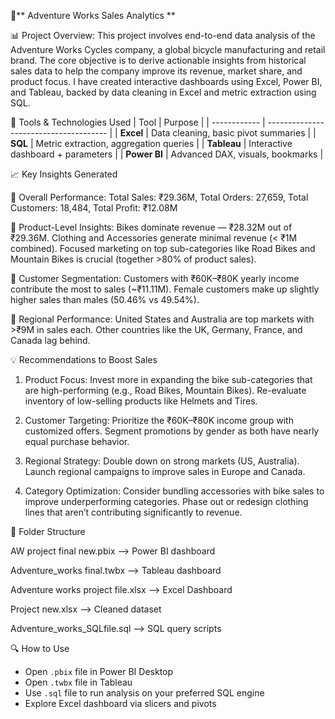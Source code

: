 🚴** Adventure Works Sales Analytics **

📊 Project Overview: 
This project involves end-to-end data analysis of the Adventure Works Cycles company, a global bicycle manufacturing and retail brand. The core objective is to derive actionable insights from historical sales data to help the company improve its revenue, market share, and product focus.
I have created interactive dashboards using Excel, Power BI, and Tableau, backed by data cleaning in Excel and metric extraction using SQL.

🔧 Tools & Technologies Used
| Tool         | Purpose                                |
| ------------ | -------------------------------------- |
| **Excel**    | Data cleaning, basic pivot summaries   |
| **SQL**      | Metric extraction, aggregation queries |
| **Tableau**  | Interactive dashboard + parameters     |
| **Power BI** | Advanced DAX, visuals, bookmarks       |

📈 Key Insights Generated

🔹 Overall Performance: 
Total Sales: ₹29.36M, 
Total Orders: 27,659, 
Total Customers: 18,484, 
Total Profit: ₹12.08M

🔹 Product-Level Insights: 
Bikes dominate revenue — ₹28.32M out of ₹29.36M.
Clothing and Accessories generate minimal revenue (< ₹1M combined).
Focused marketing on top sub-categories like Road Bikes and Mountain Bikes is crucial (together >80% of product sales).

🔹 Customer Segmentation: 
Customers with ₹60K–₹80K yearly income contribute the most to sales (~₹11.11M).
Female customers make up slightly higher sales than males (50.46% vs 49.54%).

🔹 Regional Performance: 
United States and Australia are top markets with >₹9M in sales each.
Other countries like the UK, Germany, France, and Canada lag behind.

💡 Recommendations to Boost Sales

1. Product Focus: Invest more in expanding the bike sub-categories that are high-performing (e.g., Road Bikes, Mountain Bikes). Re-evaluate inventory of low-selling products like Helmets and Tires.

2. Customer Targeting:
Prioritize the ₹60K–₹80K income group with customized offers.
Segment promotions by gender as both have nearly equal purchase behavior.

3. Regional Strategy:
Double down on strong markets (US, Australia).
Launch regional campaigns to improve sales in Europe and Canada.

4. Category Optimization:
Consider bundling accessories with bike sales to improve underperforming categories.
Phase out or redesign clothing lines that aren’t contributing significantly to revenue.

📁 Folder Structure

AW project final new.pbix --> Power BI dashboard

Adventure_works final.twbx --> Tableau dashboard

Adventure works project file.xlsx --> Excel Dashboard

Project new.xlsx --> Cleaned dataset

Adventure_works_SQLfile.sql --> SQL query scripts

🔍 How to Use
- Open `.pbix` file in Power BI Desktop
- Open `.twbx` file in Tableau
- Use `.sql` file to run analysis on your preferred SQL engine
- Explore Excel dashboard via slicers and pivots
